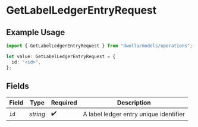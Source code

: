 # GetLabelLedgerEntryRequest

## Example Usage

```typescript
import { GetLabelLedgerEntryRequest } from "dwolla/models/operations";

let value: GetLabelLedgerEntryRequest = {
  id: "<id>",
};
```

## Fields

| Field                                  | Type                                   | Required                               | Description                            |
| -------------------------------------- | -------------------------------------- | -------------------------------------- | -------------------------------------- |
| `id`                                   | *string*                               | :heavy_check_mark:                     | A label ledger entry unique identifier |